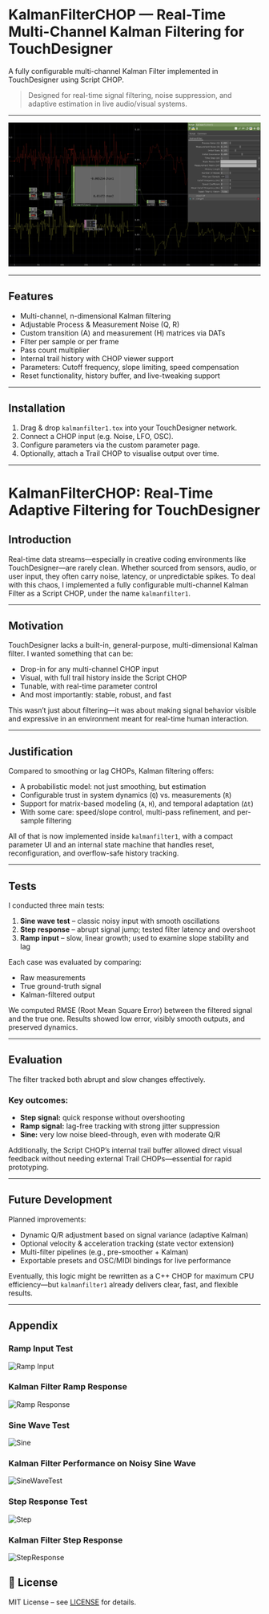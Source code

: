 # KalmanFilterCHOP — Real-Time Multi-Channel Kalman Filtering for TouchDesigner

A fully configurable multi-channel Kalman Filter implemented in TouchDesigner using Script CHOP.

> Designed for real-time signal filtering, noise suppression, and adaptive estimation in live audio/visual systems.

---

![KalmanFilterCHOP](images/Kalman_Full_Screen.png)

---

## Features

- Multi-channel, n-dimensional Kalman filtering
- Adjustable Process & Measurement Noise (Q, R)
- Custom transition (A) and measurement (H) matrices via DATs
- Filter per sample or per frame
- Pass count multiplier
- Internal trail history with CHOP viewer support
- Parameters: Cutoff frequency, slope limiting, speed compensation
- Reset functionality, history buffer, and live-tweaking support

---

## Installation

1. Drag & drop `kalmanfilter1.tox` into your TouchDesigner network.
2. Connect a CHOP input (e.g. Noise, LFO, OSC).
3. Configure parameters via the custom parameter page.
4. Optionally, attach a Trail CHOP to visualise output over time.

---



# KalmanFilterCHOP: Real-Time Adaptive Filtering for TouchDesigner

## Introduction

Real-time data streams—especially in creative coding environments like TouchDesigner—are rarely clean. Whether sourced from sensors, audio, or user input, they often carry noise, latency, or unpredictable spikes. To deal with this chaos, I implemented a fully configurable multi-channel Kalman Filter as a Script CHOP, under the name `kalmanfilter1`.

---

## Motivation

TouchDesigner lacks a built-in, general-purpose, multi-dimensional Kalman filter. I wanted something that can be:

- Drop-in for any multi-channel CHOP input  
- Visual, with full trail history inside the Script CHOP  
- Tunable, with real-time parameter control  
- And most importantly: stable, robust, and fast  

This wasn’t just about filtering—it was about making signal behavior visible and expressive in an environment meant for real-time human interaction.

---

## Justification

Compared to smoothing or lag CHOPs, Kalman filtering offers:

- A probabilistic model: not just smoothing, but estimation  
- Configurable trust in system dynamics (`Q`) vs. measurements (`R`)  
- Support for matrix-based modeling (`A`, `H`), and temporal adaptation (`Δt`)  
- With some care: speed/slope control, multi-pass refinement, and per-sample filtering  

All of that is now implemented inside `kalmanfilter1`, with a compact parameter UI and an internal state machine that handles reset, reconfiguration, and overflow-safe history tracking.

---

## Tests

I conducted three main tests:

1. **Sine wave test** – classic noisy input with smooth oscillations  
2. **Step response** – abrupt signal jump; tested filter latency and overshoot  
3. **Ramp input** – slow, linear growth; used to examine slope stability and lag  

Each case was evaluated by comparing:

- Raw measurements  
- True ground-truth signal  
- Kalman-filtered output  

We computed RMSE (Root Mean Square Error) between the filtered signal and the true one. Results showed low error, visibly smooth outputs, and preserved dynamics.

---

## Evaluation

The filter tracked both abrupt and slow changes effectively.

### Key outcomes:

- **Step signal:** quick response without overshooting  
- **Ramp signal:** lag-free tracking with strong jitter suppression  
- **Sine:** very low noise bleed-through, even with moderate Q/R  

Additionally, the Script CHOP’s internal trail buffer allowed direct visual feedback without needing external Trail CHOPs—essential for rapid prototyping.

---

## Future Development

Planned improvements:

- Dynamic Q/R adjustment based on signal variance (adaptive Kalman)  
- Optional velocity & acceleration tracking (state vector extension)  
- Multi-filter pipelines (e.g., pre-smoother + Kalman)  
- Exportable presets and OSC/MIDI bindings for live performance  

Eventually, this logic might be rewritten as a C++ CHOP for maximum CPU efficiency—but `kalmanfilter1` already delivers clear, fast, and flexible results.

---

## Appendix

### Ramp Input Test  
![Ramp Input](images/ramp_input.png)

### Kalman Filter Ramp Response  
![Ramp Response](images/RampResponse.png)

### Sine Wave Test  
![Sine](images/sine_wave.png)

### Kalman Filter Performance on Noisy Sine Wave  
![SineWaveTest](images/SineWaveTest.png)

### Step Response Test  
![Step](images/step_response.png)

### Kalman Filter Step Response  
![StepResponse](images/StepResponse.png)


## 📄 License

MIT License – see [LICENSE](./LICENSE) for details.

